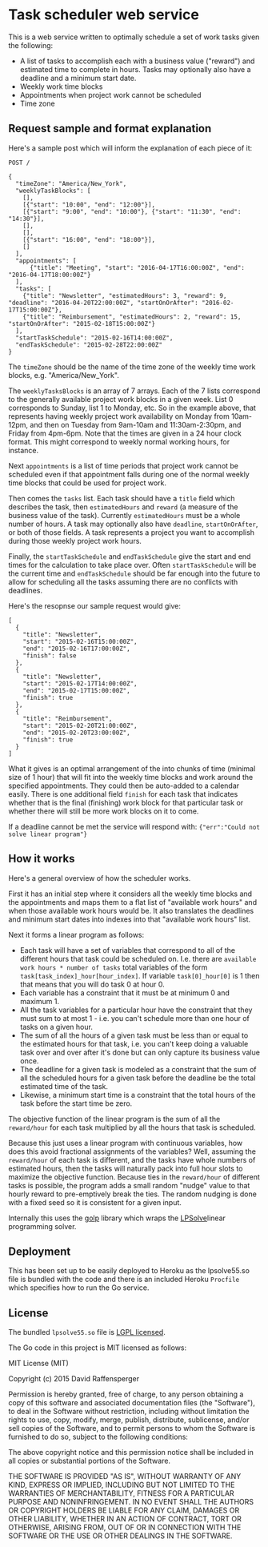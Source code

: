 # Task scheduler web service

This is a web service written to optimally schedule a set of work tasks
given the following:
- A list of tasks to accomplish each with a business value ("reward") and
  estimated time to complete in hours. Tasks may optionally also have a deadline
  and a minimum start date.
- Weekly work time blocks
- Appointments when project work cannot be scheduled
- Time zone

## Request sample and format explanation

Here's a sample post which will inform the explanation of each piece of it:

```
POST /

{
  "timeZone": "America/New_York",
  "weeklyTaskBlocks": [
    [],
    [{"start": "10:00", "end": "12:00"}],
    [{"start": "9:00", "end": "10:00"}, {"start": "11:30", "end": "14:30"}],
    [],
    [],
    [{"start": "16:00", "end": "18:00"}],
    []
  ],
  "appointments": [
      {"title": "Meeting", "start": "2016-04-17T16:00:00Z", "end": "2016-04-17T18:00:00Z"}
  ],
  "tasks": [
    {"title": "Newsletter", "estimatedHours": 3, "reward": 9, "deadline": "2016-04-20T22:00:00Z", "startOnOrAfter": "2016-02-17T15:00:00Z"},
    {"title": "Reimbursement", "estimatedHours": 2, "reward": 15, "startOnOrAfter": "2015-02-18T15:00:00Z"}
  ],
  "startTaskSchedule": "2015-02-16T14:00:00Z",
  "endTaskSchedule": "2015-02-28T22:00:00Z"
}
```

The `timeZone` should be the name of the time zone of the weekly time work
blocks, e.g. "America/New_York".

The `weeklyTasksBlocks` is an array of 7 arrays. Each of the 7 lists correspond
to the generally available project work blocks in a given week. List 0
corresponds to Sunday, list 1 to Monday, etc. So in the example above, that
represents having weekly project work availability on Monday from 10am-12pm, and
then on Tuesday from 9am-10am and 11:30am-2:30pm, and Friday from 4pm-6pm. Note
that the times are given in a 24 hour clock format. This might correspond to
weekly normal working hours, for instance.

Next `appointments` is a list of time periods that project work cannot be
scheduled even if that appointment falls during one of the normal weekly time
blocks that could be used for project work.

Then comes the `tasks` list. Each task should have a `title` field which
describes the task, then `estimatedHours` and `reward` (a measure of the
business value of the task). Currently `estimatedHours` must be a whole number
of hours. A task may optionally also have `deadline`,
`startOnOrAfter`, or both of those fields. A task represents a project you want
to accomplish during those weekly project work hours.

Finally, the `startTaskSchedule` and `endTaskSchedule` give the start and end
times for the calculation to take place over. Often `startTaskSchedule` will be
the current time and `endTaskSchedule` should be far enough into the future to
allow for scheduling all the tasks assuming there are no conflicts with
deadlines.

Here's the resopnse our sample request would give:
```
[
  {
    "title": "Newsletter",
    "start": "2015-02-16T15:00:00Z",
    "end": "2015-02-16T17:00:00Z",
    "finish": false
  },
  {
    "title": "Newsletter",
    "start": "2015-02-17T14:00:00Z",
    "end": "2015-02-17T15:00:00Z",
    "finish": true
  },
  {
    "title": "Reimbursement",
    "start": "2015-02-20T21:00:00Z",
    "end": "2015-02-20T23:00:00Z",
    "finish": true
  }
]
```

What it gives is an optimal arrangement of the into chunks of time (minimal size
of 1 hour) that will fit into the weekly time blocks and work around the
specified appointments. They could then be auto-added to a calendar easily.
There is one additional field `finish` for each task that indicates whether that
is the final (finishing) work block for that particular task or whether there
will still be more work blocks on it to come.

If a deadline cannot be met the service will respond with:
`{"err":"Could not solve linear program"}`

## How it works

Here's a general overview of how the scheduler works.

First it has an initial step where it considers all the weekly time blocks and
the appointments and maps them to a flat list of "available work hours" and when
those available work hours would be. It also translates the deadlines and
minimum start dates into indexes into that "available work hours" list.

Next it forms a linear program as follows:
- Each task will have a set of variables that correspond to all of the different
  hours that task could be scheduled on. I.e. there are
  `available work hours * number of tasks` total variables of the form
  `task[task_index]_hour[hour_index]`. If variable `task[0]_hour[0]` is 1 then
  that means that you will do task 0 at hour 0.
- Each variable has a constraint that it must be at minimum 0 and maximum 1.
- All the task variables for a particular hour have the constraint that they
  must sum to at most 1 - i.e. you can't schedule more than one hour of tasks on
  a given hour.
- The sum of all the hours of a given task must be less than or equal to the
  estimated hours for that task, i.e. you can't keep doing a valuable task over
  and over after it's done but can only capture its business value once.
- The deadline for a given task is modeled as a constraint that the sum of all
  the scheduled hours for a given task before the deadline be the total
  estimated time of the task.
- Likewise, a minimum start time is a constraint that the total hours of the
  task before the start time be zero.

The objective function of the linear program is the sum of all the `reward/hour`
for each task multiplied by all the hours that task is scheduled.

Because this just uses a linear program with continuous variables, how does this
avoid fractional assignments of the variables? Well, assuming the `reward/hour`
of each task is different, and the tasks have whole numbers of estimated hours,
then the tasks will naturally pack into full hour slots to maximize the
objective function. Because ties in the `reward/hour` of different tasks is
possible, the program adds a small random "nudge" value to that hourly reward to
pre-emptively break the ties. The random nudging is done with a fixed seed so it
is consistent for a given input.

Internally this uses the [golp](https://github.com/draffensperger/golp) library
which wraps the [LPSolve](http://lpsolve.sourceforge.net/5.5/)linear programming
solver.

## Deployment

This has been set up to be easily deployed to Heroku as the lpsolve55.so file is
bundled with the code and there is an included Heroku `Procfile` which specifies
how to run the Go service.

## License

The bundled `lpsolve55.so` file is [LGPL licensed](http://lpsolve.sourceforge.net/5.0/LGPL.htm).

The Go code in this project is MIT licensed as follows:

MIT License (MIT)

Copyright (c) 2015 David Raffensperger

Permission is hereby granted, free of charge, to any person obtaining a copy of this software and associated documentation files (the "Software"), to deal in the Software without restriction, including without limitation the rights to use, copy, modify, merge, publish, distribute, sublicense, and/or sell copies of the Software, and to permit persons to whom the Software is furnished to do so, subject to the following conditions:

The above copyright notice and this permission notice shall be included in all copies or substantial portions of the Software.

THE SOFTWARE IS PROVIDED "AS IS", WITHOUT WARRANTY OF ANY KIND, EXPRESS OR IMPLIED, INCLUDING BUT NOT LIMITED TO THE WARRANTIES OF MERCHANTABILITY, FITNESS FOR A PARTICULAR PURPOSE AND NONINFRINGEMENT. IN NO EVENT SHALL THE AUTHORS OR COPYRIGHT HOLDERS BE LIABLE FOR ANY CLAIM, DAMAGES OR OTHER LIABILITY, WHETHER IN AN ACTION OF CONTRACT, TORT OR OTHERWISE, ARISING FROM, OUT OF OR IN CONNECTION WITH THE SOFTWARE OR THE USE OR OTHER DEALINGS IN THE SOFTWARE.
